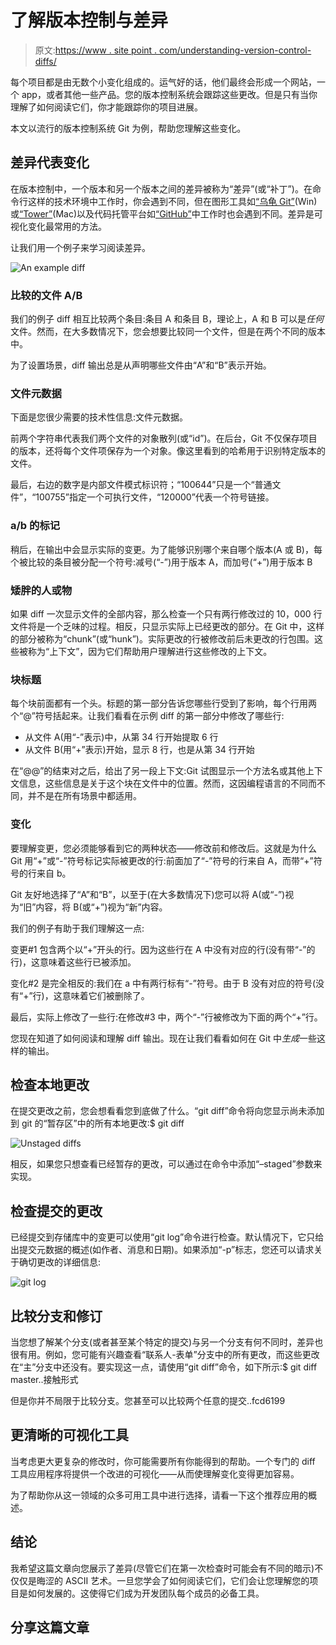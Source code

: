 # 了解版本控制与差异

> 原文:[https://www . site point . com/understanding-version-control-diffs/](https://www.sitepoint.com/understanding-version-control-diffs/)

每个项目都是由无数个小变化组成的。运气好的话，他们最终会形成一个网站，一个 app，或者其他一些产品。您的版本控制系统会跟踪这些更改。但是只有当你理解了如何阅读它们，你才能跟踪你的项目进展。

本文以流行的版本控制系统 Git 为例，帮助您理解这些变化。

## 差异代表变化

在版本控制中，一个版本和另一个版本之间的差异被称为“差异”(或“补丁”)。在命令行这样的技术环境中工作时，你会遇到不同，但在图形工具如[“乌龟 Git”](http://code.google.com/p/tortoisegit/)(Win)或[“Tower”](http://www.git-tower.com)(Mac)以及代码托管平台如[“GitHub”](http://www.github.com)中工作时也会遇到不同。差异是可视化变化最常用的方法。

让我们用一个例子来学习阅读差异。

![An example diff](../Images/e57e37cc9827a6e137dfd1776a9ea993.png)

### 比较的文件 A/B

我们的例子 diff 相互比较两个条目:条目 A 和条目 B，理论上，A 和 B 可以是*任何*文件。然而，在大多数情况下，您会想要比较同一个文件，但是在两个不同的版本中。

为了设置场景，diff 输出总是从声明哪些文件由“A”和“B”表示开始。

### 文件元数据

下面是您很少需要的技术性信息:文件元数据。

前两个字符串代表我们两个文件的对象散列(或“id”)。在后台，Git 不仅保存项目的版本，还将每个文件项保存为一个对象。像这里看到的哈希用于识别特定版本的文件。

最后，右边的数字是内部文件模式标识符；“100644”只是一个“普通文件”，“100755”指定一个可执行文件，“120000”代表一个符号链接。

### a/b 的标记

稍后，在输出中会显示实际的变更。为了能够识别哪个来自哪个版本(A 或 B)，每个被比较的条目被分配一个符号:减号(“-”)用于版本 A，而加号(“+”)用于版本 B

### 矮胖的人或物

如果 diff 一次显示文件的全部内容，那么检查一个只有两行修改过的 10，000 行文件将是一个乏味的过程。相反，只显示实际上已经更改的部分。在 Git 中，这样的部分被称为“chunk”(或“hunk”)。实际更改的行被修改前后未更改的行包围。这些被称为“上下文”，因为它们帮助用户理解进行这些修改的上下文。

### 块标题

每个块前面都有一个头。标题的第一部分告诉您哪些行受到了影响，每个行用两个“@”符号括起来。让我们看看在示例 diff 的第一部分中修改了哪些行:

*   从文件 A(用“-”表示)中，从第 34 行开始提取 6 行
*   从文件 B(用“+”表示)开始，显示 8 行，也是从第 34 行开始

在“@@”的结束对之后，给出了另一段上下文:Git 试图显示一个方法名或其他上下文信息，这些信息是关于这个块在文件中的位置。然而，这因编程语言的不同而不同，并不是在所有场景中都适用。

### 变化

要理解变更，您必须能够看到它的两种状态——修改前和修改后。这就是为什么 Git 用“+”或“-”符号标记实际被更改的行:前面加了“-”符号的行来自 A，而带“+”符号的行来自 b。

Git 友好地选择了“A”和“B”，以至于(在大多数情况下)您可以将 A(或“-”)视为“旧”内容，将 B(或“+”)视为“新”内容。

我们的例子有助于我们理解这一点:

变更#1 包含两个以“+”开头的行。因为这些行在 A 中没有对应的行(没有带“-”的行)，这意味着这些行已被添加。

变化#2 是完全相反的:我们在 a 中有两行标有“-”符号。由于 B 没有对应的符号(没有“+”行)，这意味着它们被删除了。

最后，实际上修改了一些行:在修改#3 中，两个“-”行被修改为下面的两个“+”行。

您现在知道了如何阅读和理解 diff 输出。现在让我们看看如何在 Git 中*生成*一些这样的输出。

## 检查本地更改

在提交更改之前，您会想看看您到底做了什么。“git diff”命令将向您显示尚未添加到 git 的“暂存区”中的所有本地更改:$ git diff

![Unstaged diffs](../Images/d7c089ec527a98643096ab3d7d1a0b27.png)

相反，如果您只想查看已经暂存的更改，可以通过在命令中添加“–staged”参数来实现。

## 检查提交的更改

已经提交到存储库中的变更可以使用“git log”命令进行检查。默认情况下，它只给出提交元数据的概述(如作者、消息和日期)。如果添加“-p”标志，您还可以请求关于确切更改的详细信息:

![git log](../Images/3f819dabdd23eaac4e175c195b66e114.png)

## 比较分支和修订

当您想了解某个分支(或者甚至某个特定的提交)与另一个分支有何不同时，差异也很有用。例如，您可能有兴趣查看“联系人-表单”分支中的所有更改，而这些更改在“主”分支中还没有。要实现这一点，请使用“git diff”命令，如下所示:$ git diff master..接触形式

但是你并不局限于比较分支。您甚至可以比较两个任意的提交..fcd6199

## 更清晰的可视化工具

当考虑更大更复杂的修改时，你可能需要所有你能得到的帮助。一个专门的 diff 工具应用程序将提供一个改进的可视化——从而使理解变化变得更加容易。

为了帮助你从这一领域的众多可用工具中进行选择，请看一下这个推荐应用的概述。

## 结论

我希望这篇文章向您展示了差异(尽管它们在第一次检查时可能会有不同的暗示)不仅仅是晦涩的 ASCII 艺术。一旦您学会了如何阅读它们，它们会让您理解您的项目是如何发展的。这使得它们成为开发团队每个成员的必备工具。

## 分享这篇文章
